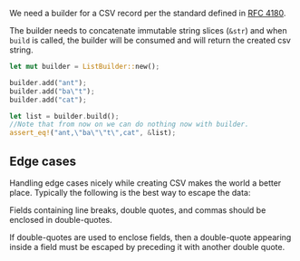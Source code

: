 We need a builder for a CSV record per the standard defined in [RFC 4180](https://tools.ietf.org/html/rfc4180).

The builder needs to concatenate immutable string slices (`&str`) and when `build` is called, the builder will be consumed and will return the created csv string.

```rust
let mut builder = ListBuilder::new();

builder.add("ant");
builder.add("ba\"t");
builder.add("cat");

let list = builder.build();
//Note that from now on we can do nothing now with builder.
assert_eq!("ant,\"ba\"\"t\",cat", &list);
```

## Edge cases

Handling edge cases nicely while creating CSV makes the world a better place. Typically the following is the best way to escape the data:

Fields containing line breaks, double quotes, and commas should be enclosed in double-quotes.

If double-quotes are used to enclose fields, then a double-quote appearing inside a field must be escaped by preceding it with another double quote.
